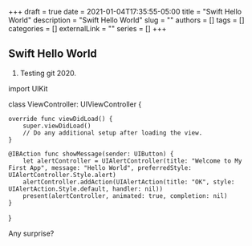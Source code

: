 +++ 
draft = true
date = 2021-01-04T17:35:55-05:00
title = "Swift Hello World"
description = "Swift Hello World"
slug = ""
authors = []
tags = []
categories = []
externalLink = ""
series = []
+++
## Swift Hello World

1. Testing git 2020.

import UIKit

class ViewController: UIViewController {

    override func viewDidLoad() {
        super.viewDidLoad()
        // Do any additional setup after loading the view.
    }

    @IBAction func showMessage(sender: UIButton) {
        let alertController = UIAlertController(title: "Welcome to My First App", message: "Hello World", preferredStyle: UIAlertController.Style.alert)
        alertController.addAction(UIAlertAction(title: "OK", style: UIAlertAction.Style.default, handler: nil))
        present(alertController, animated: true, completion: nil)
    }
}

Any surprise?

